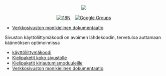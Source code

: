 <p align="center"><a href="https://wac.tax"><img src="https://cdn.jsdelivr.net/gh/wactax/img/logo.svg"/></a></p><p align="center"><a href="https://github.com/wactax/wac.tax/blob/main/doc/README.md#readme"><img alt="I18N" src="https://cdn.jsdelivr.net/gh/wactax/img/t.svg"/></a>　<a href="https://groups.google.com/u/2/g/wactax"><img alt="Google Groups" src="https://cdn.jsdelivr.net/gh/wactax/img/g-groups.svg"/></a></p>

* [Verkkosivuston monikielinen dokumentaatio](https://github.com/xxai-doc)

Sivuston käyttöliittymäkoodi on avoimen lähdekoodin, tervetuloa auttamaan käännöksen optimoinnissa

* [käyttöliittymäkoodi](https://github.com/xxai-art/web)
* [Kielipaketit koko sivustolle](https://github.com/xxai-art/web/tree/main/i18n)
* [Kielipaketit kirjautumismoduuleille](https://github.com/wacpkg/user/tree/main/ui.i18n)
* [Verkkosivuston monikielinen dokumentaatio](https://github.com/xxai-doc)
